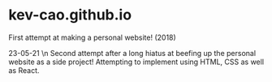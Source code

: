 # kev-cao.github.io
First attempt at making a personal website! (2018)

23-05-21 \n
Second attempt after a long hiatus at beefing up the personal website as a side project! Attempting to implement using HTML, CSS as well as React.
